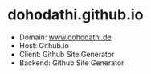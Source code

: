 # dohodathi.github.io
 
* Domain: www.dohodathi.de
* Host: Github.io
* Client: Github Site Generator
* Backend: Github Site Generator
